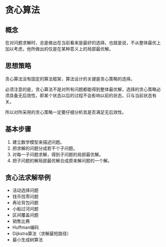 # 贪心算法

## 概念
在对问题求解时，总是做出在当前看来是最好的选择。也就是说，不从整体最优上加以考虑，他所做出的仅是在某种意义上的局部最优解。

## 思想策略
贪心算法没有固定的算法框架，算法设计的关键是贪心策略的选择。

必须注意的是，贪心算法不是对所有问题都能得到整体最优解，选择的贪心策略必须具备无后效性，即某个状态以后的过程不会影响以前的状态，只与当前状态有关。

所以对所采用的贪心策略一定要仔细分析其是否满足无后效性。

## 基本步骤
1. 建立数学模型来描述问题。 
2. 把求解的问题分成若干个子问题。 
3. 对每一子问题求解，得到子问题的局部最优解。 
4. 把子问题的解局部最优解合成原来解问题的一个解。

## 贪心法求解举例
- 活动选择问题
- 钱币找零问题
- 再论背包问题
- 小船过河问题
- 区间覆盖问题
- 销售比赛
- Huffman编码
- Dijkstra算法（求解最短路径）
- 最小生成树算法
